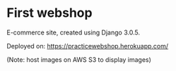 # First webshop

E-commerce site, created using Django 3.0.5.

Deployed on: https://practicewebshop.herokuapp.com/

(Note: host images on AWS S3 to display images)
